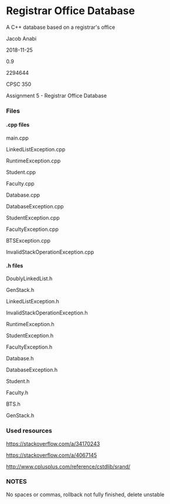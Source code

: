 # Registrar Office Database
A C++ database based on a registrar's office

Jacob Anabi

2018-11-25

0.9

2294644

CPSC 350

Assignment 5 - Registrar Office Database

### Files
#### .cpp files
main.cpp

LinkedListException.cpp

RuntimeException.cpp

Student.cpp

Faculty.cpp

Database.cpp

DatabaseException.cpp

StudentException.cpp

FacultyException.cpp

BTSException.cpp

InvalidStackOperationException.cpp


#### .h files
DoublyLinkedList.h

GenStack.h

LinkedListException.h

InvalidStackOperationException.h

RuntimeException.h

StudentException.h

FacultyException.h

Database.h

DatabaseException.h

Student.h

Faculty.h

BTS.h

GenStack.h

### Used resources
https://stackoverflow.com/a/34170243

https://stackoverflow.com/a/4067145

http://www.cplusplus.com/reference/cstdlib/srand/

### NOTES
No spaces or commas, rollback not fully finished, delete unstable
